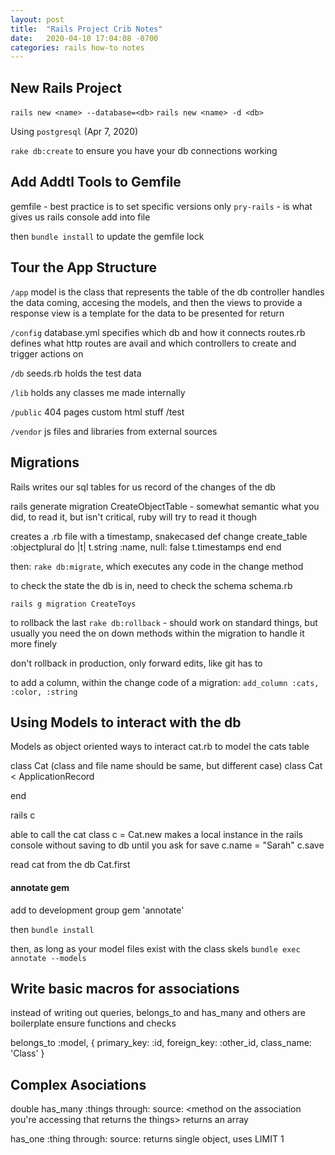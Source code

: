 ```yaml
---
layout: post
title:  "Rails Project Crib Notes"
date:   2020-04-10 17:04:08 -0700
categories: rails how-to notes
---
```


## New Rails Project
`rails new <name> --database=<db>`
`rails new <name> -d <db>`

Using `postgresql` (Apr 7, 2020)

`rake db:create` to ensure you have your db connections working

## Add Addtl Tools to Gemfile
gemfile - best practice is to set specific versions only
`pry-rails` - is what gives us rails console
add into file

then
`bundle install` to update the gemfile lock

## Tour the App Structure
`/app`
model is the class that represents the table of the db
controller handles the data coming, accesing the models, and then the views to provide a response
view is a template for the data to be presented for return

`/config`
database.yml
specifies which db and how it connects
routes.rb
defines what http routes are avail and which controllers to create and trigger actions on

`/db`
seeds.rb
holds the test data

`/lib`
holds any classes me made internally

`/public`
404 pages
custom html stuff
/test

`/vendor`
js files and libraries from external sources

## Migrations
Rails writes our sql tables for us
record of the changes of the db

rails generate migration CreateObjectTable - somewhat semantic what you did, to read it, but isn't critical, ruby will try to read it though

creates a .rb file with a timestamp, snakecased
def change
  <commands run in here/>
  create_table :objectplural do |t|
    t.string :name, null: false
    t.timestamps
  end
end


then:
`rake db:migrate`, which executes any code in the change method

to check the state the db is in, need to check the schema
schema.rb

`rails g migration CreateToys`

to rollback the last
`rake db:rollback` - should work on standard things, but usually you need the on down methods within the migration to handle it more finely

don't rollback in production, only forward edits, like git has to

to add a column, within the change code of a migration:
`add_column :cats, :color, :string`


## Using Models to interact with the db
Models as object oriented ways to interact
cat.rb to model the cats table

class Cat (class and file name should be same, but different case)
class Cat < ApplicationRecord

end

rails c

able to call the cat class
c = Cat.new
makes a local instance in the rails console without saving to db until you ask for save
c.name = "Sarah"
c.save

read cat from the db
Cat.first

#### annotate gem
add to development group
gem 'annotate'

then `bundle install`

then, as long as your model files exist with the class skels
`bundle exec annotate --models`

## Write basic macros for associations
instead of writing out queries, belongs_to and has_many and others are boilerplate ensure functions and checks

belongs_to :model, {
  primary_key: :id,
  foreign_key: :other_id,
  class_name: 'Class'
}

## Complex Asociations
double
has_many :things
  through: <an association>
  source: <method on the association you're accessing that returns the things>
returns an array

has_one :thing
  through: <name of some association>
  source: <method on there that gets you the rest of the way to the thing>
returns single object, uses LIMIT 1